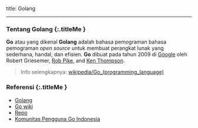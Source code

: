 title: Golang

---


### <i class="fa fa-code"></i> Tentang Golang {:.titleMe }

__Go__ atau yang dikenal __Golang__ adalah bahasa pemograman bahasa pemograman _open source_ untuk membuat perangkat lunak yang sederhana, handal, dan efisien.
__Go__ dibuat pada tahun 2009 di [Google](https://en.wikipedia.org/wiki/Google) oleh Robert Griesemer, [Rob Pike](https://en.wikipedia.org/wiki/Rob_Pike), and [Ken Thompson](https://en.wikipedia.org/wiki/Ken_Thompson).

> Info selengkapnya: [wikipedia/Go_(programming_language)](https://en.wikipedia.org/wiki/Go_(programming_language))


### <i class="fa fa-list"></i> Referensi {:.titleMe }

- [Golang](https://golang.org/)
- [Go wiki](https://github.com/golang/go/wiki)
- [Repo](https://github.com/golang/go)
- [Komunitas Pengguna Go Indonesia](https://github.com/golang-id)